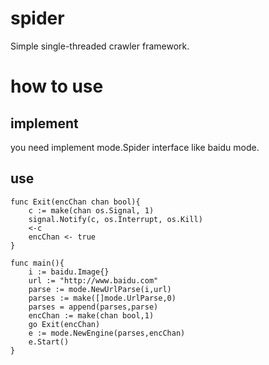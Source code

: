 # spider
Simple single-threaded crawler framework.

# how to use
## implement
you need implement mode.Spider interface like baidu mode.
## use
```
func Exit(encChan chan bool){
	c := make(chan os.Signal, 1)
	signal.Notify(c, os.Interrupt, os.Kill)
	<-c
	encChan <- true
}

func main(){
	i := baidu.Image{}
    url := "http://www.baidu.com"
    parse := mode.NewUrlParse(i,url)
    parses := make([]mode.UrlParse,0)
    parses = append(parses,parse)
    encChan := make(chan bool,1)
    go Exit(encChan)
    e := mode.NewEngine(parses,encChan)
    e.Start()
}
```


